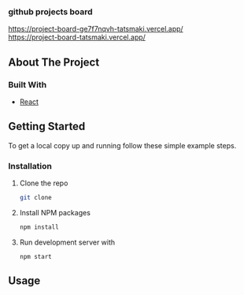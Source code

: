 ### github projects board
https://project-board-ge7f7nqvh-tatsmaki.vercel.app/  
https://project-board-tatsmaki.vercel.app/

## About The Project


### Built With

* [React](https://en.reactjs.org/)

<!-- GETTING STARTED -->
## Getting Started

To get a local copy up and running follow these simple example steps.

### Installation
1. Clone the repo
   ```sh
   git clone 
   ```
2. Install NPM packages
   ```sh
   npm install
   ```
4. Run development server with
   ```JS
   npm start
   ```


## Usage
